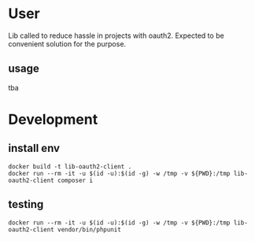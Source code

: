 # User
Lib called to reduce hassle in projects with oauth2. Expected to be convenient solution for the purpose.

## usage
tba

# Development
## install env
```
docker build -t lib-oauth2-client .
docker run --rm -it -u $(id -u):$(id -g) -w /tmp -v ${PWD}:/tmp lib-oauth2-client composer i
```
## testing
```
docker run --rm -it -u $(id -u):$(id -g) -w /tmp -v ${PWD}:/tmp lib-oauth2-client vendor/bin/phpunit
```
